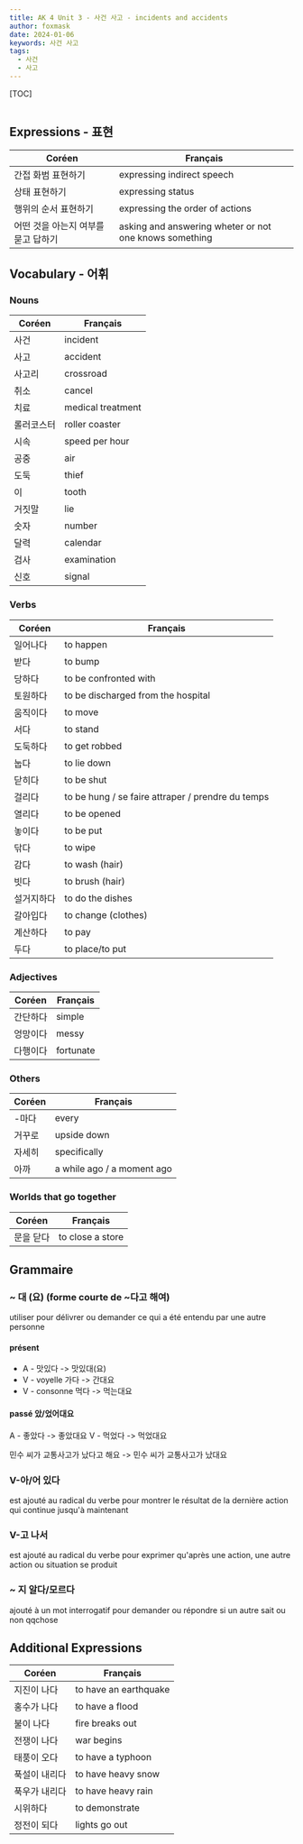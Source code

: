 ```yaml
---
title: AK 4 Unit 3 - 사건 사고 - incidents and accidents
author: foxmask
date: 2024-01-06
keywords: 사건 사고
tags:
  - 사건
  - 사고
---
```


[TOC]
```toc
```

## Expressions - 표현

| Coréen | Français |
| ---- | ---- |
| 간접 화범 표현하기  | expressing indirect speech |
| 상태 표현하기  | expressing status |
| 행위의 순서 표현하기  | expressing the order of actions |
| 어떤 것을 아는지 여부를 묻고 답하기 | asking and answering wheter or not one knows something |

## Vocabulary - 어휘

### Nouns

| Coréen | Français |
| ---- | ---- |
| 사건  | incident |
| 사고 | accident |
| 사고리 | crossroad |
| 취소 | cancel |
| 치료 | medical treatment |
| 롤러코스터 | roller coaster |
| 시속 | speed per hour |
| 공중 | air |
| 도둑 | thief |
| 이 | tooth |
| 거짓말 | lie |
| 숫자 | number |
| 달력 | calendar |
| 검사 | examination |
| 신호 | signal |

### Verbs

| Coréen | Français |
| ---- | ---- |
| 일어나다 | to happen |
| 받다 | to bump |
| 당하다 | to be confronted with |
| 토원하다 | to be discharged from the hospital |
| 움직이다 | to move |
| 서다 | to stand |
| 도둑하다 | to get robbed |
| 눕다 | to lie down |
| 닫히다 | to be shut |
| 걸리다 | to be hung / se faire attraper / prendre du temps|
| 열리다 | to be opened |
| 놓이다 | to be put |
| 닦다 | to wipe |
| 감다 | to wash (hair) |
| 빗다 | to brush (hair) |
| 설거지하다 | to do the dishes |
| 갈아입다 | to change (clothes) |
| 계산하다 | to pay |
| 두다 | to place/to put |

### Adjectives

| Coréen | Français |
| ---- | ---- |
| 간단하다 | simple |
| 엉망이다 | messy |
| 다행이다 | fortunate |

### Others

| Coréen | Français |
| ---- | ---- |
| -마다 | every |
| 거꾸로 | upside down |
| 자세히 | specifically |
| 아까 | a while ago / a moment ago |

### Worlds that go together

| Coréen | Français |
| ---- | ---- |
| 문을 닫다 | to close a store |

## Grammaire

### ~ 대 (요) (forme courte de ~다고 해여)

utiliser pour délivrer ou demander ce qui a été entendu par une autre personne

#### présent
* A - 맛있다 -> 맛있대(요)
* V - voyelle 가다 -> 간대요
* V - consonne 먹다 -> 먹는대요
#### passé 았/었어대요

A - 좋았다 -> 좋았대요 
V - 먹었다 -> 먹었대요 

민수 씨가 교통사고가 났다고 해요 -> 민수 씨가 교통사고가 났대요 

### V-아/어 있다

est ajouté au radical du verbe pour montrer le résultat de la dernière action qui continue jusqu'à maintenant

### V-고 나서

est ajouté au radical du verbe pour exprimer qu'après une action, une autre action ou situation se produit

### ~ 지 알다/모르다

ajouté à un mot interrogatif pour demander ou répondre si un autre sait ou non qqchose

## Additional Expressions

| Coréen | Français |
| ---- | ---- |
| 지진이 나다 | to have an earthquake |
| 홍수가 나다 | to have a flood |
| 불이 나다 | fire breaks out |
| 전쟁이 나다 | war begins |
| 태풍이 오다 | to have a typhoon |
| 푹설이 내리다 | to have heavy snow |
| 푹우가 내리다 | to have heavy rain |
| 시위하다 | to demonstrate |
| 정전이 되다 | lights go out |